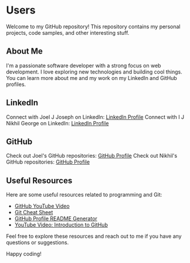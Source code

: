 # Users

Welcome to my GitHub repository! This repository contains my personal projects, code samples, and other interesting stuff.

## About Me

I'm a passionate software developer with a strong focus on web development. I love exploring new technologies and building cool things. You can learn more about me and my work on my LinkedIn and GitHub profiles.

## LinkedIn

Connect with Joel J Joseph on LinkedIn: [LinkedIn Profile](https://www.linkedin.com/in/joel-john-joseph-2b77a41a4)
Connect with I J Nikhil George on LinkedIn: [LinkedIn Profile](https://www.linkedin.com/in/i-j-nikhil-george-850424240)

## GitHub

Check out Joel's GitHub repositories: [GitHub Profile](https://github.com/JoelJJoseph)
Check out Nikhil's GitHub repositories: [GitHub Profile](https://github.com/nikibeep)

## Useful Resources

Here are some useful resources related to programming and Git:

- [GitHub YouTube Video](https://www.youtube.com/watch?v=pBy1zgt0XPc&t=63s&ab_channel=GitHub)
- [Git Cheat Sheet](https://www.freecodecamp.org/news/git-cheat-sheet/)
- [GitHub Profile README Generator](https://rahuldkjain.github.io/gh-profile-readme-generator/)
- [YouTube Video: Introduction to GitHub](https://www.youtube.com/watch?v=8JJ101D3knE&pp=ygUYZ2l0aHViIG9uZSBob3VyIHR1dG9yaWFs)

Feel free to explore these resources and reach out to me if you have any questions or suggestions.

Happy coding!

